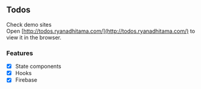 ## Todos

Check demo sites<br />
Open [http://todos.ryanadhitama.com/](http://todos.ryanadhitama.com/) to view it in the browser.

###  Features

- [x] State components
- [x] Hooks
- [x] Firebase